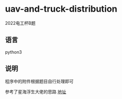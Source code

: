 # uav-and-truck-distribution
2022电工杯B题

## 语言
python3

## 说明
程序中的附件根据题目自行处理即可

参考了星海浮生大佬的思路 [地址](https://blog.csdn.net/Zhang_0702_China/article/details/115215219)

